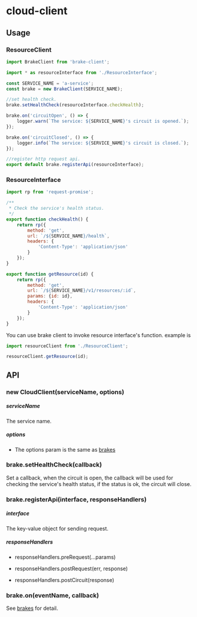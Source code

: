 # cloud-client

## Usage

### ResourceClient
``` javascript
import BrakeClient from 'brake-client';

import * as resourceInterface from './ResourceInterface';

const SERVICE_NAME = 'a-service';
const brake = new BrakeClient(SERVICE_NAME);

//set health check.
brake.setHealthCheck(resourceInterface.checkHealth);

brake.on('circuitOpen', () => {
    logger.warn(`The service: ${SERVICE_NAME}'s circuit is opened.`);
});

brake.on('circuitClosed', () => {
    logger.info(`The service: ${SERVICE_NAME}'s circuit is closed.`);
});

//register http request api.
export default brake.registerApi(resourceInterface);
```

### ResourceInterface

``` javascript
import rp from 'request-promise';

/**
 * Check the service's health status.
 */
export function checkHealth() {
    return rp({
        method: 'get',
        url: `/${SERVICE_NAME}/health`,
        headers: {
            'Content-Type': 'application/json'
        }
    });
}

export function getResource(id) {
    return rp({
        method: 'get',
        url: `/${SERVICE_NAME}/v1/resources/:id`,
        params: {id: id},
        headers: {
            'Content-Type': 'application/json'
        }
    });
}
```

You can use brake client to invoke resource interface's function. example is

``` javascript
import resourceClient from './ResourceClient';

resourceClient.getResource(id);
```

## API

### new CloudClient(serviceName, options)

##### serviceName

The service name.

##### options

* The options param is the same as [brakes](https://github.com/node-cloud/brakes)

### brake.setHealthCheck(callback)

Set a callback, when the circuit is open, the callback will be used for checking the service's health status, if the status is ok, the circuit will close.

### brake.registerApi(interface, responseHandlers)

##### interface

The key-value object for sending request.

##### responseHandlers

* responseHandlers.preRequest(...params)

* responseHandlers.postRequest(err, response)

* responseHandlers.postCircuit(response)

### brake.on(eventName, callback)

See [brakes](https://github.com/node-cloud/brakes) for detail.
